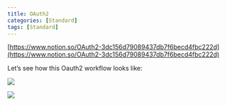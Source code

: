 ```yaml
---
title: OAuth2
categories: [Standard]
tags: [Standard]
---
```


[https://www.notion.so/OAuth2-3dc156d79089437db7f6becd4fbc222d](https://www.notion.so/OAuth2-3dc156d79089437db7f6becd4fbc222d)


Let’s see how this Oauth2 workflow looks like:


![](https://prod-files-secure.s3.us-west-2.amazonaws.com/9960fb2a-b75e-4bea-a8f9-b00925db1215/3bce41e0-99e8-4ebd-9701-e2bc9cbb79a2/Untitled.png?X-Amz-Algorithm=AWS4-HMAC-SHA256&X-Amz-Content-Sha256=UNSIGNED-PAYLOAD&X-Amz-Credential=ASIAZI2LB46625FERCIX%2F20250921%2Fus-west-2%2Fs3%2Faws4_request&X-Amz-Date=20250921T202234Z&X-Amz-Expires=3600&X-Amz-Security-Token=IQoJb3JpZ2luX2VjEJP%2F%2F%2F%2F%2F%2F%2F%2F%2F%2FwEaCXVzLXdlc3QtMiJGMEQCIB5i6WDLcRbBK%2FA0%2BkWlar8Y4nDl6UfhrhCopcVcDjN8AiBPLwky0%2Fuz25DMOdzde0Ddkhrt2sCltpRKNWxnSFw%2Bair%2FAwgbEAAaDDYzNzQyMzE4MzgwNSIM2YN6pd5YPzSr%2FhZbKtwD9g2zbjdNARtRioe97d3glub6gX9XWPq9yhWUep1trcEpIwdL2K7yC%2FzyLwri2noulMLVxE2jIaNvK4cwJDgYs8yglsv9GIt%2Fo5q42mQ4Pl3Jrdd%2BRzajFWhRavn8Rl1Y8VkMEgjY2dlr7lnfz%2BenSDbTg4hJzTsBcjSl9gsASyWyJoa7cpMd5js30Ha%2BnWlpj%2BISHVaJZNaisBfvZ2U31CpCFtoSmPvlzsWCVcgctDBDt4AGkCMvkdlFbP3CM32L4qwfwNE1JOFDbjfUhILwIAbsePThdptfBtlThOcnypvOiZ9U6jMyQlNt%2BB6Rq3NdylgRIXtGjZCncm%2FuuuUlLItG6JVjpKkjYlJjJfXEts6k8H4HJhycY6PrkKuujiPaS55Zk%2FYSbqyroaKc0aIW4WQAB1aBWhhW7bb1U98UK%2F8f94nRrm3aTsbTRtRrBxKGbYliBqUjx6K4wzPrvEdwMc3%2F83u5esGuIu%2BwZ7yb%2F7d9peJ8LUo9LMLU%2FDJthA%2B%2F3VKtuhv07YszzuiaB4VqTTERmO0pLBQ0XSkxFa6YA2krqbU90MzYyLff22whCRLNDEp5C51pNwaXo0DXmoS6MHvg6uDcjI3HSHbJHrCpMXc36zTxx%2B5Au6Yg9oQwr4fBxgY6pgF1z%2F0EhvyplUUKXxKHkDLt7Wj8v5Md1LAOgKC2l6TqB45VPVVaBvk72V%2B%2BmIAgDb8czZu4glKFWKfsGn8q1zTY%2FOvB3YK9WuSlHCqc3Ec8JtsgJOjp%2FcszeyXEkbEm%2FaYGBkB794469ETqt7yVlBDJ087Y3emKOG9IhxtIYO1%2FOPprzH0FiWDm77pg7ER7Op1z4MjOAintE3fBasc2lUx9POH3AOgx&X-Amz-Signature=174a42e5d767dd78909d8565e459d15c1c3fb5d152602f5b36abe2029f3b8622&X-Amz-SignedHeaders=host&x-amz-checksum-mode=ENABLED&x-id=GetObject)


![](https://prod-files-secure.s3.us-west-2.amazonaws.com/9960fb2a-b75e-4bea-a8f9-b00925db1215/27d32b66-de43-41de-80f7-7edb81d1190f/Untitled.png?X-Amz-Algorithm=AWS4-HMAC-SHA256&X-Amz-Content-Sha256=UNSIGNED-PAYLOAD&X-Amz-Credential=ASIAZI2LB46625FERCIX%2F20250921%2Fus-west-2%2Fs3%2Faws4_request&X-Amz-Date=20250921T202234Z&X-Amz-Expires=3600&X-Amz-Security-Token=IQoJb3JpZ2luX2VjEJP%2F%2F%2F%2F%2F%2F%2F%2F%2F%2FwEaCXVzLXdlc3QtMiJGMEQCIB5i6WDLcRbBK%2FA0%2BkWlar8Y4nDl6UfhrhCopcVcDjN8AiBPLwky0%2Fuz25DMOdzde0Ddkhrt2sCltpRKNWxnSFw%2Bair%2FAwgbEAAaDDYzNzQyMzE4MzgwNSIM2YN6pd5YPzSr%2FhZbKtwD9g2zbjdNARtRioe97d3glub6gX9XWPq9yhWUep1trcEpIwdL2K7yC%2FzyLwri2noulMLVxE2jIaNvK4cwJDgYs8yglsv9GIt%2Fo5q42mQ4Pl3Jrdd%2BRzajFWhRavn8Rl1Y8VkMEgjY2dlr7lnfz%2BenSDbTg4hJzTsBcjSl9gsASyWyJoa7cpMd5js30Ha%2BnWlpj%2BISHVaJZNaisBfvZ2U31CpCFtoSmPvlzsWCVcgctDBDt4AGkCMvkdlFbP3CM32L4qwfwNE1JOFDbjfUhILwIAbsePThdptfBtlThOcnypvOiZ9U6jMyQlNt%2BB6Rq3NdylgRIXtGjZCncm%2FuuuUlLItG6JVjpKkjYlJjJfXEts6k8H4HJhycY6PrkKuujiPaS55Zk%2FYSbqyroaKc0aIW4WQAB1aBWhhW7bb1U98UK%2F8f94nRrm3aTsbTRtRrBxKGbYliBqUjx6K4wzPrvEdwMc3%2F83u5esGuIu%2BwZ7yb%2F7d9peJ8LUo9LMLU%2FDJthA%2B%2F3VKtuhv07YszzuiaB4VqTTERmO0pLBQ0XSkxFa6YA2krqbU90MzYyLff22whCRLNDEp5C51pNwaXo0DXmoS6MHvg6uDcjI3HSHbJHrCpMXc36zTxx%2B5Au6Yg9oQwr4fBxgY6pgF1z%2F0EhvyplUUKXxKHkDLt7Wj8v5Md1LAOgKC2l6TqB45VPVVaBvk72V%2B%2BmIAgDb8czZu4glKFWKfsGn8q1zTY%2FOvB3YK9WuSlHCqc3Ec8JtsgJOjp%2FcszeyXEkbEm%2FaYGBkB794469ETqt7yVlBDJ087Y3emKOG9IhxtIYO1%2FOPprzH0FiWDm77pg7ER7Op1z4MjOAintE3fBasc2lUx9POH3AOgx&X-Amz-Signature=9a6b6822bb3f7218f006b61f82d1e2fbdc0c0736daf6a41f43ca3bcdfba4205e&X-Amz-SignedHeaders=host&x-amz-checksum-mode=ENABLED&x-id=GetObject)

